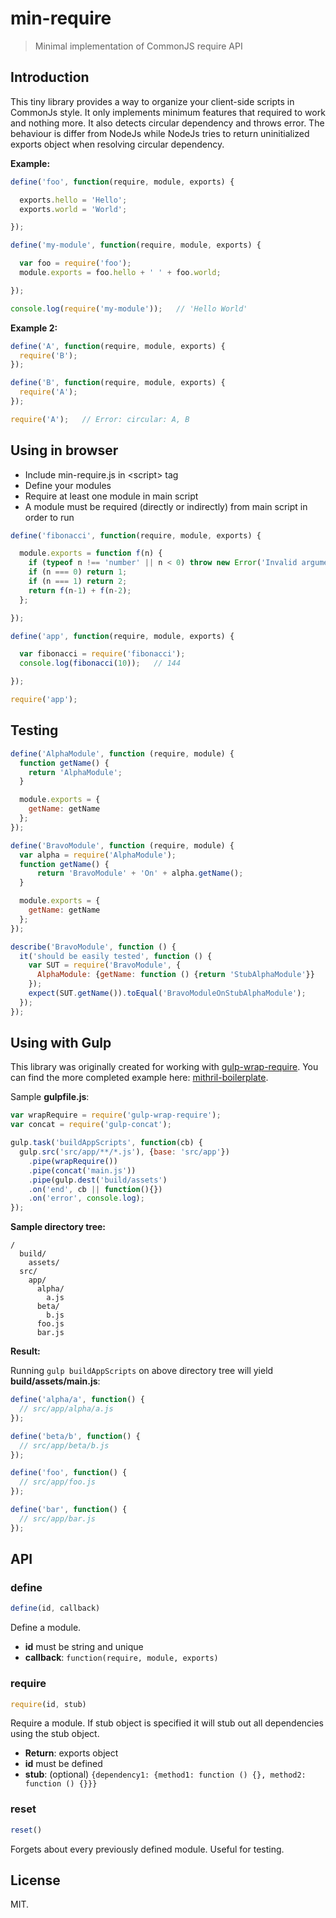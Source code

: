 # min-require

> Minimal implementation of CommonJS require API

## Introduction

This tiny library provides a way to organize your client-side scripts in CommonJs style.
It only implements minimum features that required to work and nothing more.
It also detects circular dependency and throws error. The behaviour is differ from NodeJs
while NodeJs tries to return uninitialized exports object when resolving circular dependency.

**Example:**

```js
define('foo', function(require, module, exports) {

  exports.hello = 'Hello';
  exports.world = 'World';

});

define('my-module', function(require, module, exports) {

  var foo = require('foo');
  module.exports = foo.hello + ' ' + foo.world;

});

console.log(require('my-module'));   // 'Hello World'
```

**Example 2:**

```js
define('A', function(require, module, exports) {
  require('B');
});

define('B', function(require, module, exports) {
  require('A');
});

require('A');   // Error: circular: A, B
```

## Using in browser

* Include min-require.js in &lt;script&gt; tag
* Define your modules
* Require at least one module in main script
* A module must be required (directly or indirectly) from main script in order to run

```js
define('fibonacci', function(require, module, exports) {

  module.exports = function f(n) {
    if (typeof n !== 'number' || n < 0) throw new Error('Invalid argument')
    if (n === 0) return 1;
    if (n === 1) return 2;
    return f(n-1) + f(n-2);
  };

});

define('app', function(require, module, exports) {

  var fibonacci = require('fibonacci');
  console.log(fibonacci(10));   // 144

});

require('app');
```

## Testing

```js
define('AlphaModule', function (require, module) {
  function getName() {
    return 'AlphaModule';
  }

  module.exports = {
    getName: getName
  };
});

define('BravoModule', function (require, module) {
  var alpha = require('AlphaModule');
  function getName() {
      return 'BravoModule' + 'On' + alpha.getName();
  }

  module.exports = {
    getName: getName
  };
});
```

```js
describe('BravoModule', function () {
  it('should be easily tested', function () {
    var SUT = require('BravoModule', {
      AlphaModule: {getName: function () {return 'StubAlphaModule'}}
    });
    expect(SUT.getName()).toEqual('BravoModuleOnStubAlphaModule');
  });
});
```

## Using with Gulp

This library was originally created for working with [gulp-wrap-require](https://github.com/ng-vu/gulp-wrap-require).
You can find the more completed example here: [mithril-boilerplate](https://github.com/ng-vu/mithril-boilerplate).

Sample **gulpfile.js**:

```js
var wrapRequire = require('gulp-wrap-require');
var concat = require('gulp-concat');

gulp.task('buildAppScripts', function(cb) {
  gulp.src('src/app/**/*.js'), {base: 'src/app'})
    .pipe(wrapRequire())
    .pipe(concat('main.js'))
    .pipe(gulp.dest('build/assets')
    .on('end', cb || function(){})
    .on('error', console.log);
});
```

**Sample directory tree:**

```
/
  build/
    assets/
  src/
    app/
      alpha/
        a.js
      beta/
        b.js
      foo.js
      bar.js
```

**Result:**

Running `gulp buildAppScripts` on above directory tree will yield **build/assets/main.js**:

```js
define('alpha/a', function() {
  // src/app/alpha/a.js
});

define('beta/b', function() {
  // src/app/beta/b.js
});

define('foo', function() {
  // src/app/foo.js
});

define('bar', function() {
  // src/app/bar.js
});
```

## API

### define

```js
define(id, callback)
```

Define a module.

* **id** must be string and unique
* **callback**: `function(require, module, exports)`


### require

```js
require(id, stub)
```

Require a module. If stub object is specified it will stub out all dependencies using the stub object.

* **Return**: exports object
* **id** must be defined
* **stub**: (optional) `{dependency1: {method1: function () {}, method2: function () {}}}`

### reset

```js
reset()
```

Forgets about every previously defined module. Useful for testing.

## License

MIT.

